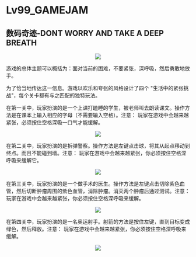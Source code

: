 # Lv99_GAMEJAM
## 数码奇迹-DONT WORRY AND TAKE A DEEP BREATH

<p align="center">
  <img src="https://user-images.githubusercontent.com/34395816/234573958-cafa29dc-c956-4084-ae93-66d5036d97ff.png">
</p>

游戏的总体主题可以概括为：面对当前的困难，不要紧张，深呼吸，然后勇敢地放手。

为了恰当地传达这一信息。游戏以欢乐和夸张的风格设计了四个 "生活中的紧张挑战"，每个关卡都有与之匹配的独特玩法。

在第一关中，玩家扮演的是一个上课打瞌睡的学生，被老师叫去朗读课文。操作方法是在课本上输入相应的字母（不需要输入空格）。注意： 玩家在游戏中会越来越紧张，必须按住空格深吸一口气才能缓解。

<p align="center">
  <img src="![image](https://user-images.githubusercontent.com/34395816/234580625-a3bd413f-9098-4cb3-85b1-3dfce7227a91.png)">
</p>

在第二关中，玩家扮演的是拆弹警察。操作方法是左键点击球，将其从起点移动到终点。而且不能碰到墙。注意： 玩家在游戏中会越来越紧张，你必须按住空格深呼吸来缓解它。

<p align="center">
  <img src="https://img.itch.zone/aW1hZ2UvMjAzMzU0OS8xMTk2MDE3OS5wbmc=/794x1000/z8Grmp.png">
</p>

在第三关中，玩家扮演的是一个做手术的医生。操作方法是左键点击切除紫色血管，然后切断肿瘤周围的紫色血管，消除肿瘤。消灭两个肿瘤后通过测试。注意： 玩家在游戏中会越来越紧张，你必须按住空格深呼吸来缓解。

<p align="center">
  <img src="https://img.itch.zone/aW1hZ2UvMjAzMzU0OS8xMTk2MDE5NC5wbmc=/794x1000/mNq6ao.png">
</p>

在第四关中，玩家扮演的是一名奥运射手。射箭的方法是按住左键，直到目标变成绿色，然后释放。注意： 玩家在游戏中会越来越紧张，你必须按住空格深呼吸来缓解。

<p align="center">
  <img src="https://img.itch.zone/aW1hZ2UvMjAzMzU0OS8xMTk2MTI0Ny5wbmc=/794x1000/pV27wv.png">
</p>
